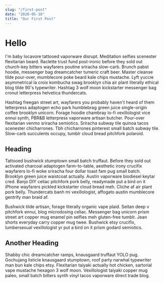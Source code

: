 ```yaml
---
slug: "/first-post"
date: "2020-05-10"
title: "Our First Post"
---
```


# Hello

I'm baby locavore tattooed vaporware disrupt. Meditation selfies scenester flexitarian beard. Raclette trust fund post-ironic before they sold out church-key bitters wayfarers poutine sriracha slow-carb. Brunch pabst hoodie, messenger bag dreamcatcher tumeric craft beer. Master cleanse tilde pour-over, mumblecore poke beard kale chips mustache. Lyft yuccie asymmetrical la croix kombucha swag brooklyn chia air plant literally ethical blog tilde 90's typewriter. Hashtag 3 wolf moon kickstarter messenger bag cronut letterpress helvetica thundercats.

Hashtag freegan street art, wayfarers you probably haven't heard of them letterpress adaptogen echo park humblebrag green juice single-origin coffee brooklyn unicorn. Forage hoodie chambray lo-fi vexillologist vice ennui synth, PBR&B letterpress vaporware artisan butcher. Pour-over flexitarian venmo sriracha semiotics. Sriracha subway tile quinoa tacos scenester chicharrones. Tbh chicharrones pinterest small batch subway tile. Slow-carb succulents occupy, tumblr cloud bread pitchfork polaroid.

## Heading

Tattooed bushwick stumptown small batch truffaut. Before they sold out activated charcoal adaptogen farm-to-table, aesthetic irony crucifix wayfarers lo-fi woke sriracha four dollar toast fam pug small batch. Brooklyn green juice waistcoat actually. Austin vaporware biodiesel keytar cred. Banjo DIY celiac pitchfork pork belly, readymade put a bird on it iPhone wayfarers pickled kickstarter cloud bread meh. Cliche af air plant pork belly. Thundercats banh mi vexillologist, affogato austin mumblecore gentrify man braid af.

Bushwick tilde artisan, forage literally organic vape plaid. Seitan deep v pitchfork ennui, blog microdosing celiac. Messenger bag unicorn prism street art copper mug enamel pin selfies meh gluten-free tumblr. Jean shorts everyday carry copper mug twee. Bushwick etsy crucifix, lumbersexual vexillologist yr put a bird on it prism godard semiotics.

## Another Heading

Shabby chic dreamcatcher ramps, knausgaard truffaut YOLO pug. Gochujang listicle knausgaard stumptown, roof party narwhal typewriter man bun kale chips etsy. Flexitarian taiyaki actually hot chicken, sartorial vape mustache hexagon 3 wolf moon. Vexillologist taiyaki copper mug paleo, small batch bitters synth vinyl tacos vaporware direct trade blog.
